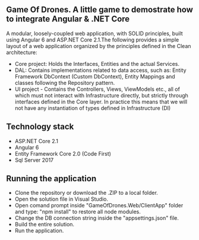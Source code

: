 ## Game Of Drones. A little game to demostrate how to integrate Angular & .NET Core

A modular, loosely-coupled web application, with SOLID principles, built using Angular 6 and ASP.NET Core 2.1.The following provides a simple layout of a web application organized by the principles defined in the Clean architecture:

* Core project: Holds the Interfaces, Entities and the actual Services.
* DAL: Contains implementations related to data access, such as: Entity Framework DbContext (Custom DbContext), Entity Mappings and classes following the Repository pattern.
* UI project - Contains the Controllers, Views, ViewModels etc., all of which must not interact with Infrastructure directly, but strictly through interfaces defined in the Core layer. In practice this means that we will not have any instantiation of types defined in Infrastructure (DI)

## Technology stack

* ASP.NET Core 2.1
* Angular 6
* Entity Framework Core 2.0 (Code First)
* Sql Server 2017

## Running the application

* Clone the repository or download the .ZIP to a local folder.
* Open the solution file in Visual Studio.
* Open comand prompt inside "GameOfDrones.Web/ClientApp" folder and type: "npm install" to restore all node modules.
* Change the DB connection string inside the "appsettings.json" file.
* Build the entire solution.
* Run the application.

